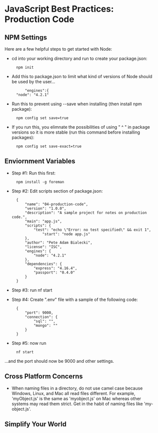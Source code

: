 # **JavaScript Best Practices: Production Code**

## **NPM Settings**

Here are a few helpful steps to get started with Node:

- cd into your working directory and run to create your package.json:

        npm init

- Add this to package.json to limit what kind of versions of Node should be used by the user...

            "engines":{
        "node": "4.2.1"

- Run this to prevent using --save when installing (then install npm package):

        npm config set save=true

- If you run this, you elimnate the possibilities of using " ^ " in package versions so it is more stable (run this command before installing packages):

        npm config set save-exact=true

## **Enviornment Variables**

- Step #1: Run this first:

        npm install -g foreman

- Step #2: Edit scripts section of package.json:

        {
            "name": "04-production-code",
            "version": "1.0.0",
            "description": "A sample project for notes on production code.",
            "main": "app.js",
            "scripts": {
                "test": "echo \"Error: no test specified\" && exit 1",
                    "start": "node app.js"
            },
            "author": "Pete Adam Bialecki",
            "license": "ISC",
            "engines": {
                "node": "4.2.1"
            },
            "dependencies": {
                "express": "4.16.4",
                "passport": "0.4.0"
            }
        }

- Step #3: run nf start

- Step #4: Create ".env" file with a sample of the following code:

        {
            "port": 9000,
            "connection": {
                "sql": "",
                "mongo": ""
            }
        }

- Step #5: now run 

        nf start

...and the port should now be 9000 and other settings.

## **Cross Platform Concerns**

- When naming files in a directory, do not use camel case because Windows, Linux, and Mac all read files different.  For example, 'myObject.js' is the same as 'myobject.js' on Mac whereas other systems may read them strict.  Get in the habit of naming files like 'my-object.js'.

## **Simplify Your World**
